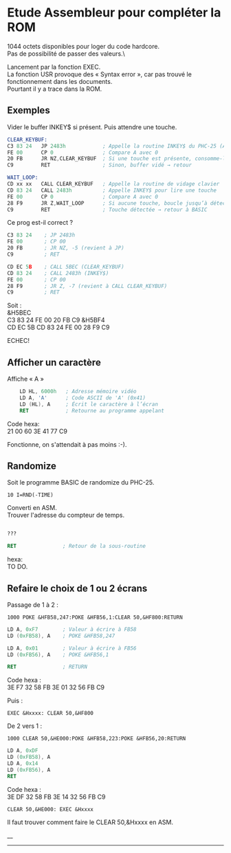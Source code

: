 # Etude Assembleur pour compléter la ROM

1044 octets disponibles pour loger du code hardcore.\
Pas de possibilité de passer des valeurs.\

Lancement par la fonction EXEC.\
La fonction USR provoque des « Syntax error », car pas trouvé le fonctionnement dans les documents.\
Pourtant il y a trace dans la ROM.


## Exemples

Vider le buffer INKEY$ si présent.
Puis attendre une touche.

```asm
CLEAR_KEYBUF:
C3 83 24   JP 2483h            ; Appelle la routine INKEY$ du PHC-25 (A = touche ou 0)
FE 00      CP 0                ; Compare A avec 0
20 FB      JR NZ,CLEAR_KEYBUF  ; Si une touche est présente, consomme-la et recommence
C9         RET                 ; Sinon, buffer vidé → retour

WAIT_LOOP:
CD xx xx   CALL CLEAR_KEYBUF   ; Appelle la routine de vidage clavier
CD 83 24   CALL 2483h          ; Appelle INKEY$ pour lire une touche
FE 00      CP 0                ; Compare A avec 0
28 F9      JR Z,WAIT_LOOP      ; Si aucune touche, boucle jusqu’à détection
C9         RET                 ; Touche détectée → retour à BASIC
```
Ce prog est-il correct ?

```asm
C3 83 24    ; JP 2483h
FE 00       ; CP 00
20 FB       ; JR NZ, -5 (revient à JP)
C9          ; RET

CD EC 5B    ; CALL 5BEC (CLEAR_KEYBUF)
CD 83 24    ; CALL 2483h (INKEY$)
FE 00       ; CP 00
28 F9       ; JR Z, -7 (revient à CALL CLEAR_KEYBUF)
C9          ; RET
```

Soit :\
&H5BEC\
C3 83 24 FE 00 20 FB C9
&H5BF4\
CD EC 5B CD 83 24 FE 00 28 F9 C9

ECHEC!


## Afficher un caractère

Affiche « A »

```asm
    LD HL, 6000h   ; Adresse mémoire vidéo
    LD A, 'A'      ; Code ASCII de 'A' (0x41)
    LD (HL), A     ; Écrit le caractère à l’écran
    RET            ; Retourne au programme appelant
```
Code hexa:\
21 00 60 3E 41 77 C9

Fonctionne, on s'attendait à pas moins :-).

## Randomize

Soit le programme BASIC de randomize du PHC-25.

```basic
10 I=RND(-TIME)
```

Converti en ASM.\
Trouver l'adresse du compteur de temps.

```asm

???

RET               ; Retour de la sous-routine
```

hexa:\
TO DO.

## Refaire le choix de 1 ou 2 écrans

Passage de 1 à 2 :

```basic
1000 POKE &HFB58,247:POKE &HFB56,1:CLEAR 50,&HF800:RETURN
```

```asm
LD A, 0xF7        ; Valeur à écrire à FB58
LD (0xFB58), A    ; POKE &HFB58,247

LD A, 0x01        ; Valeur à écrire à FB56
LD (0xFB56), A    ; POKE &HFB56,1

RET               ; RETURN
```
Code hexa :\
3E F7 32 58 FB 3E 01 32 56 FB C9

Puis : 

```basic
EXEC &Hxxxx: CLEAR 50,&HF800
```

De 2 vers 1 :

```basic
1000 CLEAR 50,&HE000:POKE &HFB58,223:POKE &HFB56,20:RETURN
```

```asm
LD A, 0xDF
LD (0xFB58), A
LD A, 0x14
LD (0xFB56), A
RET
```

Code hexa :\
3E DF 32 58 FB 3E 14 32 56 FB C9

```basic
CLEAR 50,&HE000: EXEC &Hxxxx
```

Il faut trouver comment faire le CLEAR 50,&Hxxxx en ASM.

__

___